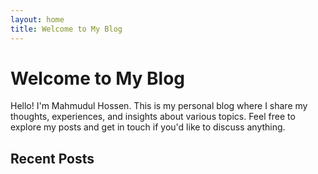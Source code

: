 ```yaml
---
layout: home
title: Welcome to My Blog
---
```


# Welcome to My Blog

Hello! I'm Mahmudul Hossen. This is my personal blog where I share my thoughts, experiences, and insights about various topics. Feel free to explore my posts and get in touch if you'd like to discuss anything.

## Recent Posts